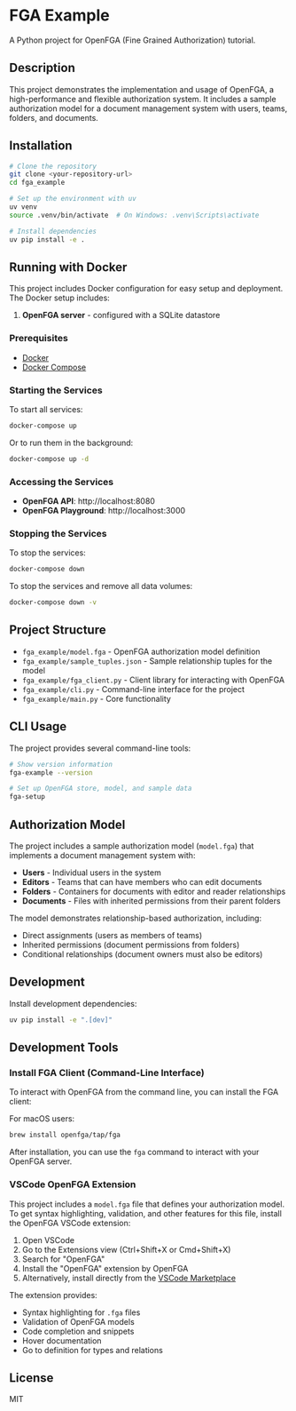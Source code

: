 # FGA Example

A Python project for OpenFGA (Fine Grained Authorization) tutorial.

## Description

This project demonstrates the implementation and usage of OpenFGA, a high-performance and flexible authorization system. It includes a sample authorization model for a document management system with users, teams, folders, and documents.

## Installation

```bash
# Clone the repository
git clone <your-repository-url>
cd fga_example

# Set up the environment with uv
uv venv
source .venv/bin/activate  # On Windows: .venv\Scripts\activate

# Install dependencies
uv pip install -e .
```

## Running with Docker

This project includes Docker configuration for easy setup and deployment. The Docker setup includes:

1. **OpenFGA server** - configured with a SQLite datastore

### Prerequisites

- [Docker](https://docs.docker.com/get-docker/) 
- [Docker Compose](https://docs.docker.com/compose/install/)

### Starting the Services

To start all services:

```bash
docker-compose up
```

Or to run them in the background:

```bash
docker-compose up -d
```

### Accessing the Services

- **OpenFGA API**: http://localhost:8080
- **OpenFGA Playground**: http://localhost:3000

### Stopping the Services

To stop the services:

```bash
docker-compose down
```

To stop the services and remove all data volumes:

```bash
docker-compose down -v
```

## Project Structure

- `fga_example/model.fga` - OpenFGA authorization model definition
- `fga_example/sample_tuples.json` - Sample relationship tuples for the model
- `fga_example/fga_client.py` - Client library for interacting with OpenFGA
- `fga_example/cli.py` - Command-line interface for the project
- `fga_example/main.py` - Core functionality

## CLI Usage

The project provides several command-line tools:

```bash
# Show version information
fga-example --version

# Set up OpenFGA store, model, and sample data
fga-setup
```

## Authorization Model

The project includes a sample authorization model (`model.fga`) that implements a document management system with:

- **Users** - Individual users in the system
- **Editors** - Teams that can have members who can edit documents
- **Folders** - Containers for documents with editor and reader relationships
- **Documents** - Files with inherited permissions from their parent folders

The model demonstrates relationship-based authorization, including:
- Direct assignments (users as members of teams)
- Inherited permissions (document permissions from folders)
- Conditional relationships (document owners must also be editors)

## Development

Install development dependencies:

```bash
uv pip install -e ".[dev]"
```

## Development Tools

### Install FGA Client (Command-Line Interface)

To interact with OpenFGA from the command line, you can install the FGA client:

For macOS users:
```bash
brew install openfga/tap/fga
```

After installation, you can use the `fga` command to interact with your OpenFGA server.

### VSCode OpenFGA Extension

This project includes a `model.fga` file that defines your authorization model. To get syntax highlighting, validation, and other features for this file, install the OpenFGA VSCode extension:

1. Open VSCode
2. Go to the Extensions view (Ctrl+Shift+X or Cmd+Shift+X)
3. Search for "OpenFGA"
4. Install the "OpenFGA" extension by OpenFGA
5. Alternatively, install directly from the [VSCode Marketplace](https://marketplace.visualstudio.com/items?itemName=openfga.openfga-vscode)

The extension provides:
- Syntax highlighting for `.fga` files
- Validation of OpenFGA models
- Code completion and snippets
- Hover documentation
- Go to definition for types and relations

## License

MIT